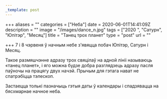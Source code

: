 ```yaml
---
_template: post
---
```





+++
aliases = ""
categories = ["Неба"]
date = 2020-06-01T14:41:09Z
description = ""
image = "/images/dance_n.jpg"
tags = ["2020 ", "Сатурн", "Юпітэр", "Месяц"]
title = "Танец трох планет"
type = "post"
url = ""

+++
7 і 8 чэрвеня ў начным небе з'явяцца побач Юпітэр, Сатурн і Месяц.  
  
Такое размяшчэнне адразу трох свяцілаў на адной лініі называюць «танец планет», і яго можна будзе добра разглядзець адразу пасля паўночы на ​​працягу двух начэй. Прычым для гэтага нават не спатрэбіцца тэлескоп.  
  
Застаецца толькі пазначыць гэтыя даты ў календары і спадзявацца на бясхмарнае начное неба.
